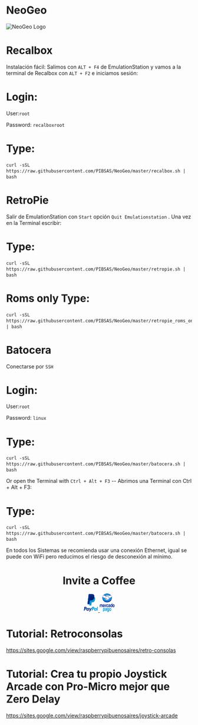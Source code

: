 # NeoGeo

![NeoGeo Logo](/neogeomvs.png)


# Recalbox
Instalación fácil:
Salimos con `ALT + F4` de EmulationStation y vamos a la terminal de Recalbox con `ALT + F2` e iniciamos sesión:

# Login:
User:`root`

Password: `recalboxroot`

# Type:
```
curl -sSL https://raw.githubusercontent.com/PIBSAS/NeoGeo/master/recalbox.sh | bash
```

# RetroPie
Salir de EmulationStation con `Start` opción `Quit Emulationstation` . Una vez en la Terminal escribir:

# Type:
```
curl -sSL https://raw.githubusercontent.com/PIBSAS/NeoGeo/master/retropie.sh | bash
```

# Roms only Type:
```
curl -sSL https://raw.githubusercontent.com/PIBSAS/NeoGeo/master/retropie_roms_only.sh | bash
```

# Batocera
Conectarse por `SSH`

# Login:
User:`root`

Password: `linux`

# Type:
```
curl -sSL https://raw.githubusercontent.com/PIBSAS/NeoGeo/master/batocera.sh | bash
```

Or open the Terminal with `Ctrl + Alt + F3` -- Abrimos una Terminal con Ctrl + Alt + F3:

# Type:

```
curl -sSL https://raw.githubusercontent.com/PIBSAS/NeoGeo/master/batocera.sh | bash
```

En todos los Sistemas se recomienda usar una conexión Ethernet, igual se puede con WiFi pero reducimos el riesgo de desconexión al mínimo.

<h1 align="center"> Invite a Coffee</h1>
<p align="center">
<a href="https://www.paypal.com/paypalme/RaspberryPiBsAs">
<img src="https://raw.githubusercontent.com/PIBSAS/MiPiTV/master/Paypal_2014_logo.png" alt="Invite a Coffee" width="40" height="50">
</a>
<a href="https://link.mercadopago.com.ar/raspberrypibsas">
<img src="https://raw.githubusercontent.com/PIBSAS/MiPiTV/master/MercadoPago.png" alt="Invite a Coffee" width="40" height="50">
</a>
</p>


# Tutorial: Retroconsolas
https://sites.google.com/view/raspberrypibuenosaires/retro-consolas

# Tutorial: Crea tu propio Joystick Arcade con Pro-Micro mejor que Zero Delay
https://sites.google.com/view/raspberrypibuenosaires/joystick-arcade
